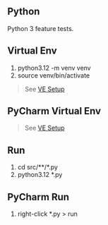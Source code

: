 Python
------
Python 3 feature tests.

Virtual Env
-----------
1. python3.12 -m venv venv
2. source venv/bin/activate
>See [VE Setup](https://www.freecodecamp.org/news/how-to-setup-virtual-environments-in-python/)

PyCharm Virtual Env
-------------------
>See [VE Setup](https://www.jetbrains.com/help/pycharm/creating-virtual-environment.html#env-requirements)

Run
---
1. cd src/**/*.py
2. python3.12 *.py

PyCharm Run
-----------
1. right-click *.py > run
